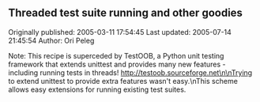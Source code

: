 ## Threaded test suite running and other goodies

Originally published: 2005-03-11 17:54:45
Last updated: 2005-07-14 21:45:54
Author: Ori Peleg

Note: This recipe is superceded by TestOOB, a Python unit testing framework that extends unittest and provides many new features - including running tests in threads! http://testoob.sourceforge.net\n\nTrying to extend unittest to provide extra features wasn't easy.\nThis scheme allows easy extensions for running existing test suites.